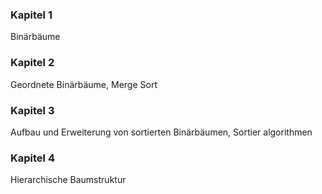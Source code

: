 ### Kapitel 1
Binärbäume
### Kapitel 2
Geordnete Binärbäume, Merge Sort
### Kapitel 3
Aufbau und Erweiterung von sortierten Binärbäumen, Sortier algorithmen
### Kapitel 4
Hierarchische Baumstruktur


